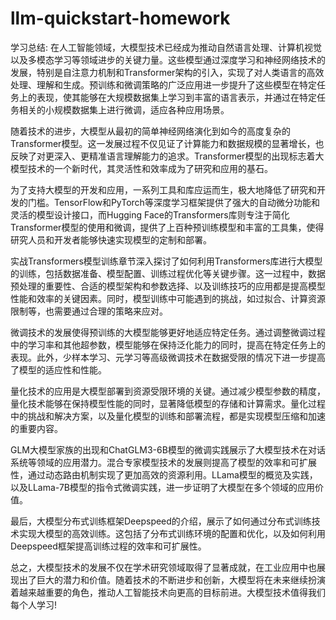 # llm-quickstart-homework
学习总结:
在人工智能领域，大模型技术已经成为推动自然语言处理、计算机视觉以及多模态学习等领域进步的关键力量。这些模型通过深度学习和神经网络技术的发展，特别是自注意力机制和Transformer架构的引入，实现了对人类语言的高效处理、理解和生成。预训练和微调策略的广泛应用进一步提升了这些模型在特定任务上的表现，使其能够在大规模数据集上学习到丰富的语言表示，并通过在特定任务相关的小规模数据集上进行微调，适应各种应用场景。

随着技术的进步，大模型从最初的简单神经网络演化到如今的高度复杂的Transformer模型。这一发展过程不仅见证了计算能力和数据规模的显著增长，也反映了对更深入、更精准语言理解能力的追求。Transformer模型的出现标志着大模型技术的一个新时代，其灵活性和效率成为了研究和应用的基石。

为了支持大模型的开发和应用，一系列工具和库应运而生，极大地降低了研究和开发的门槛。TensorFlow和PyTorch等深度学习框架提供了强大的自动微分功能和灵活的模型设计接口，而Hugging Face的Transformers库则专注于简化Transformer模型的使用和微调，提供了上百种预训练模型和丰富的工具集，使得研究人员和开发者能够快速实现模型的定制和部署。

实战Transformers模型训练章节深入探讨了如何利用Transformers库进行大模型的训练，包括数据准备、模型配置、训练过程优化等关键步骤。这一过程中，数据预处理的重要性、合适的模型架构和参数选择、以及训练技巧的应用都是提高模型性能和效率的关键因素。同时，模型训练中可能遇到的挑战，如过拟合、计算资源限制等，也需要通过合理的策略来应对。

微调技术的发展使得预训练的大模型能够更好地适应特定任务。通过调整微调过程中的学习率和其他超参数，模型能够在保持泛化能力的同时，提高在特定任务上的表现。此外，少样本学习、元学习等高级微调技术在数据受限的情况下进一步提高了模型的适应性和性能。

量化技术的应用是大模型部署到资源受限环境的关键。通过减少模型参数的精度，量化技术能够在保持模型性能的同时，显著降低模型的存储和计算需求。量化过程中的挑战和解决方案，以及量化模型的训练和部署流程，都是实现模型压缩和加速的重要内容。

GLM大模型家族的出现和ChatGLM3-6B模型的微调实践展示了大模型技术在对话系统等领域的应用潜力。混合专家模型技术的发展则提高了模型的效率和可扩展性，通过动态路由机制实现了更加高效的资源利用。LLama模型的概览及实践，以及LLama-7B模型的指令式微调实践，进一步证明了大模型在多个领域的应用价值。

最后，大模型分布式训练框架Deepspeed的介绍，展示了如何通过分布式训练技术实现大模型的高效训练。这包括了分布式训练环境的配置和优化，以及如何利用Deepspeed框架提高训练过程的效率和可扩展性。

总之，大模型技术的发展不仅在学术研究领域取得了显著成就，在工业应用中也展现出了巨大的潜力和价值。随着技术的不断进步和创新，大模型将在未来继续扮演着越来越重要的角色，推动人工智能技术向更高的目标前进。大模型技术值得我们每个人学习!
